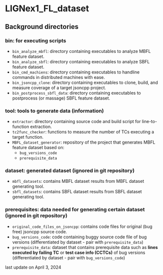 # LIGNex1_FL_dataset

## Background directories
### bin: for executing scripts
* ``bin_analyze_mbfl``: directory containing executables to analyze MBFL feature dataset.
* ``bin_analyze_sbfl``: directory containing executables to analyze SBFL feature dataset.
* ``bin_cmd_machiens``: directory containing executables to handline commands in distributed machines with ease.
* ``bin_jsoncpp_clone``: directory containing executables to clone, build, and measure coverage of a target jsoncpp project.
* ``bin_postprocess_sbfl_data``: directory containing executables to postprocess (or massage) SBFL feature dataset.

### tool: tools to generate data (information)
* ``extractor``: directory containing source code and build script for line-to-function extraction.
* ``tc2func_checker``: functions to measure the number of TCs executing a target function.
* ``MBFL_dataset_generator``: repository of the project that generates MBFL feature dataset based on:
    * ``bug_versions_code``
    * ``prerequisite_data``

### dataset: generated dataset (ignored in git repository)
* ``mbfl_datasets``: contains MBFL dataset results from MBFL dataset generating tool.
* ``sbfl_datasets``: contains SBFL dataset results from SBFL dataset generating tool.

### prerequisites: data needed for generating certain dataset (ignored in git repository)
* ``original_code_files_on_jsoncpp``: contains code files for original (bug free) jsoncpp source code.
* ``bug_versions_code``: code containing buggy source code file of bug versions (differentiated by dataset - pair with ``prerequisite_data``)
* ``prerequisite_data``: dataset that contains prerequisite data such as **lines executed by failing TC** or **test case info (CCTCs)** of bug versions (differentiated by dataset - pair with ``bug_versions_code``)


last update on April 3, 2024
